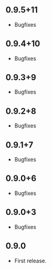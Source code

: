 ## 0.9.5+11
* Bugfixes

## 0.9.4+10
* Bugfixes

## 0.9.3+9
* Bugfixes

## 0.9.2+8
* Bugfixes

## 0.9.1+7
* Bugfixes

## 0.9.0+6
* Bugfixes

## 0.9.0+3
* Bugfixes

## 0.9.0
* First release.
